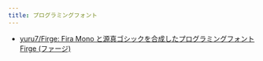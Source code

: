 ```yaml
---
title: プログラミングフォント
---
```



- [yuru7/Firge: Fira Mono と源真ゴシックを合成したプログラミングフォント Firge \(ファージ\)](https://github.com/yuru7/Firge)